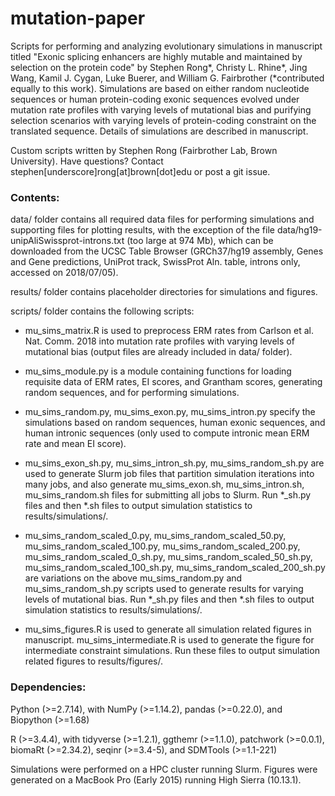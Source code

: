 # mutation-paper

Scripts for performing and analyzing evolutionary simulations in manuscript titled "Exonic splicing enhancers are highly mutable and maintained by selection on the protein code" by Stephen Rong\*, Christy L. Rhine\*, Jing Wang, Kamil J. Cygan, Luke Buerer, and William G. Fairbrother (\*contributed equally to this work). Simulations are based on either random nucleotide sequences or human protein-coding exonic sequences evolved under mutation rate profiles with varying levels of mutational bias and purifying selection scenarios with varying levels of protein-coding constraint on the translated sequence. Details of simulations are described in manuscript.

Custom scripts written by Stephen Rong (Fairbrother Lab, Brown University). Have questions? Contact stephen[underscore]rong[at]brown[dot]edu or post a git issue.

### Contents:

data/ folder contains all required data files for performing simulations and supporting files for plotting results, with the exception of the file data/hg19-unipAliSwissprot-introns.txt (too large at 974 Mb), which can be downloaded from the UCSC Table Browser (GRCh37/hg19 assembly, Genes and Gene predictions, UniProt track, SwissProt Aln. table, introns only, accessed on 2018/07/05).

results/ folder contains placeholder directories for simulations and figures.

scripts/ folder contains the following scripts:

- mu_sims_matrix.R is used to preprocess ERM rates from Carlson et al. Nat. Comm. 2018 into mutation rate profiles with varying levels of mutational bias (output files are already included in data/ folder).

- mu_sims_module.py is a module containing functions for loading requisite data of ERM rates, EI scores, and Grantham scores, generating random sequences, and for performing simulations.

- mu_sims_random.py, mu_sims_exon.py, mu_sims_intron.py specify the simulations based on random sequences, human exonic sequences, and human intronic sequences (only used to compute intronic mean ERM rate and mean EI score).

- mu_sims_exon_sh.py, mu_sims_intron_sh.py, mu_sims_random_sh.py are used to generate Slurm job files that partition simulation iterations into many jobs, and also generate mu_sims_exon.sh, mu_sims_intron.sh, mu_sims_random.sh files for submitting all jobs to Slurm. Run \*\_sh.py files and then \*.sh files to output simulation statistics to results/simulations/.

- mu_sims_random_scaled_0.py, mu_sims_random_scaled_50.py, mu_sims_random_scaled_100.py, mu_sims_random_scaled_200.py, mu_sims_random_scaled_0_sh.py, mu_sims_random_scaled_50_sh.py, mu_sims_random_scaled_100_sh.py, mu_sims_random_scaled_200_sh.py are variations on the above mu_sims_random.py and mu_sims_random_sh.py scripts used to generate results for varying levels of mutational bias. Run \*\_sh.py files and then \*.sh files to output simulation statistics to results/simulations/.

- mu_sims_figures.R is used to generate all simulation related figures in manuscript. mu_sims_intermediate.R is used to generate the figure for intermediate constraint simulations. Run these files to output simulation related figures to results/figures/.

### Dependencies:
Python (>=2.7.14), with NumPy (>=1.14.2), pandas (>=0.22.0), and Biopython (>=1.68)

R (>=3.4.4), with tidyverse (>=1.2.1), ggthemr (>=1.1.0), patchwork (>=0.0.1), biomaRt (>=2.34.2), seqinr (>=3.4-5), and SDMTools (>=1.1-221)

Simulations were performed on a HPC cluster running Slurm. Figures were generated on a MacBook Pro (Early 2015) running High Sierra (10.13.1).
